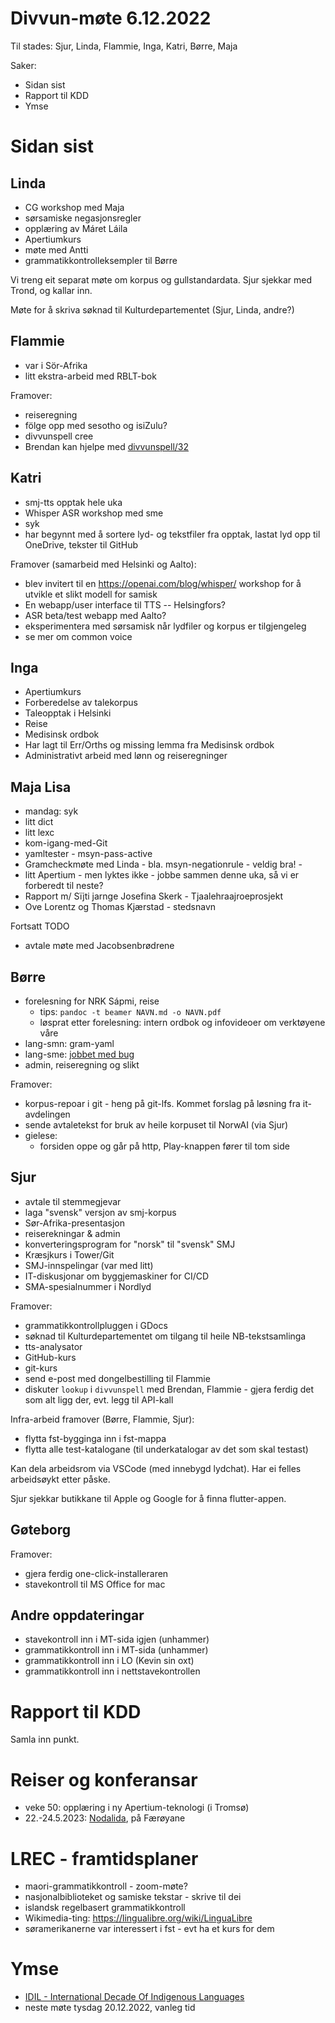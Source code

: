 # Divvun-møte 6.12.2022

Til stades: Sjur, Linda, Flammie, Inga, Katri, Børre, Maja

Saker:

* Sidan sist
* Rapport til KDD
* Ymse

# Sidan sist

## Linda

* CG workshop med Maja
* sørsamiske negasjonsregler
* opplæring av Máret Láila
* Apertiumkurs
* møte med Antti
* grammatikkontrolleksempler til Børre

Vi treng eit separat møte om korpus og gullstandardata. Sjur sjekkar med Trond, og kallar inn.

Møte for å skriva søknad til Kulturdepartementet (Sjur, Linda, andre?)

## Flammie

* var i Sör-Afrika
* litt ekstra-arbeid med RBLT-bok

Framover:

* reiseregning
* fölge opp med sesotho og isiZulu? 
* divvunspell cree
* Brendan kan hjelpe med [divvunspell/32](https://github.com/divvun/divvunspell/issues/32)


## Katri

* smj-tts opptak hele uka
* Whisper ASR workshop med sme
* syk
* har begynnt med å sortere lyd- og tekstfiler fra opptak, lastat lyd opp til OneDrive, tekster til GitHub

Framover (samarbeid med Helsinki og Aalto):
* blev invitert til en https://openai.com/blog/whisper/ workshop for å utvikle et slikt modell for samisk
* En webapp/user interface til TTS -- Helsingfors?
* ASR beta/test webapp med Aalto?
* eksperimentera med sørsamisk når lydfiler og korpus er tilgjengeleg
* se mer om common voice

## Inga

* Apertiumkurs
* Forberedelse av talekorpus
* Taleopptak i Helsinki
* Reise
* Medisinsk ordbok
* Har lagt til Err/Orths og missing lemma fra Medisinsk ordbok
* Administrativt arbeid med lønn og reiseregninger


## Maja Lisa

* mandag: syk
* litt dict
* litt lexc
* kom-igang-med-Git
* yamltester - msyn-pass-active
* Gramcheckmøte med Linda - bla. msyn-negationrule - veldig bra! - 
* litt Apertium - men lyktes ikke - jobbe sammen denne uka, så vi er forberedt til neste?
* Rapport m/ Sïjti jarnge Josefina Skerk - Tjaalehraajroeprosjekt
* Ove Lorentz og Thomas Kjærstad - stedsnavn


Fortsatt TODO
- avtale møte med Jacobsenbrødrene

## Børre

* forelesning for NRK Sápmi, reise
  * tips: `pandoc -t beamer NAVN.md -o NAVN.pdf`
  * løsprat etter forelesning: intern ordbok og infovideoer om verktøyene våre
* lang-smn: gram-yaml
* lang-sme: [jobbet med bug](https://github.com/giellalt/lang-sme/issues/61)
* admin, reiseregning og slikt

Framover:

* korpus-repoar i git - heng på git-lfs. Kommet forslag på løsning fra it-avdelingen
* sende avtaletekst for bruk av heile korpuset til NorwAI (via Sjur)
* gielese:
  * forsiden oppe og går på http, Play-knappen fører til tom side

## Sjur

* avtale til stemmegjevar
* laga "svensk" versjon av smj-korpus
* Sør-Afrika-presentasjon
* reiserekningar & admin
* konverteringsprogram for "norsk" til "svensk" SMJ
* Kræsjkurs i Tower/Git
* SMJ-innspelingar (var med litt)
* IT-diskusjonar om byggjemaskiner for CI/CD
* SMA-spesialnummer i Nordlyd


Framover:

* grammatikkontrollpluggen i GDocs
* søknad til Kulturdepartementet om tilgang til heile NB-tekstsamlinga
* tts-analysator
* GitHub-kurs
* git-kurs
* send e-post med dongelbestilling til Flammie
* diskuter `lookup` i `divvunspell` med Brendan, Flammie - gjera ferdig det
  som alt ligg der, evt. legg til API-kall

Infra-arbeid framover (Børre, Flammie, Sjur):

* flytta fst-bygginga inn i fst-mappa
* flytta alle test-katalogane (til underkatalogar av det som skal testast)

Kan dela arbeidsrom via VSCode (med innebygd lydchat). Har ei felles arbeidsøykt etter påske.

Sjur sjekkar butikkane til Apple og Google for å finna flutter-appen.

## Gøteborg

Framover:

* gjera ferdig one-click-installeraren
* stavekontroll til MS Office for mac

## Andre oppdateringar

* stavekontroll inn i MT-sida igjen (unhammer)
* grammatikkontroll inn i MT-sida (unhammer)
* grammatikkontroll inn i LO (Kevin sin oxt)
* grammatikkontroll inn i nettstavekontrollen

# Rapport til KDD

Samla inn punkt.

# Reiser og konferansar
* veke 50: opplæring i ny Apertium-teknologi (i Tromsø)
* 22.-24.5.2023: [Nodalida](https://www.nodalida2023.fo/call-for-papers), på Færøyane

# LREC - framtidsplaner

* maori-grammatikkontroll - zoom-møte?
* nasjonalbiblioteket og samiske tekstar - skrive til dei
* islandsk regelbasert grammatikkontroll
* Wikimedia-ting: <https://lingualibre.org/wiki/LinguaLibre>
* søramerikanerne var interessert i fst - evt ha et kurs for dem

# Ymse

* [IDIL - International Decade Of Indigenous Languages](https://fpcc.ca/stories/the-decade-of-indigenous-languages/)
* neste møte tysdag 20.12.2022, vanleg tid

